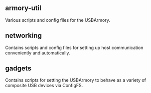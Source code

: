armory-util
-----------
Various scripts and config files for the USBArmory.

networking
----------
Contains scripts and config files for setting up host
communication conveniently and automatically.

gadgets
-------
Contains scripts for setting the USBArmory to behave
as a variety of composite USB devices via ConfigFS.
